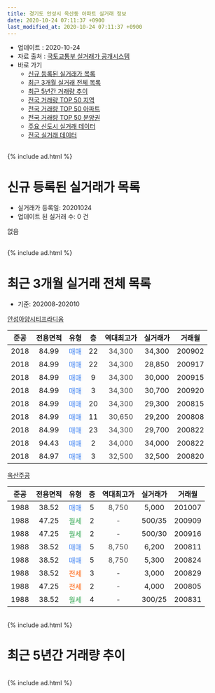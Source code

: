 ```yaml
---
title: 경기도 안성시 옥산동 아파트 실거래 정보
date: 2020-10-24 07:11:37 +0900
last_modified_at: 2020-10-24 07:11:37 +0900
---
```


* 업데이트 : 2020-10-24
* 자료 출처 : [국토교통부 실거래가 공개시스템](http://rt.molit.go.kr)
* 바로 가기
    * [신규 등록된 실거래가 목록](#신규-등록된-실거래가-목록)
    * [최근 3개월 실거래 전체 목록](#최근-3개월-실거래-전체-목록)
    * [최근 5년간 거래량 추이](#최근-5년간-거래량-추이)
    * [전국 거래량 TOP 50 지역](https://inasie.github.io/apt-trade-info/최근-3개월-전국에서-가장-거래가-많이-발생한-지역)
    * [전국 거래량 TOP 50 아파트](https://inasie.github.io/apt-trade-info/최근-3개월-전국에서-가장-거래가-많이-발생한-아파트)
    * [전국 거래량 TOP 50 분양권](https://inasie.github.io/apt-trade-info/최근-3개월-전국에서-가장-거래가-많이-발생한-분양권)
    * [주요 신도시 실거래 데이터](https://inasie.github.io/apt-trade-info/주요-신도시)
    * [전국 실거래 데이터](https://inasie.github.io/apt-trade-info/전국)
<br>
{% include ad.html %}
<br>

# 신규 등록된 실거래가 목록
* 실거래가 등록일: 20201024
* 업데이트 된 실거래 수: 0 건

없음

<br>
{% include ad.html %}
<br>

# 최근 3개월 실거래 전체 목록
* 기준: 202008-202010


[안성아양시티프라디움](https://search.naver.com/search.naver?query=%EA%B2%BD%EA%B8%B0%EB%8F%84+%EC%95%88%EC%84%B1%EC%8B%9C+%EC%98%A5%EC%82%B0%EB%8F%99+%EC%95%88%EC%84%B1%EC%95%84%EC%96%91%EC%8B%9C%ED%8B%B0%ED%94%84%EB%9D%BC%EB%94%94%EC%9B%80)

|준공|전용면적|유형|층|역대최고가|실거래가|거래월|
|:---:|:---:|:---:|:---:|:---:|:---:|:---:|
|2018|84.99|<span style="color:#4285f3">매매</span>|22|<span style="color:#444444">34,300</span>|34,300|200902|
|2018|84.99|<span style="color:#4285f3">매매</span>|22|<span style="color:#444444">34,300</span>|28,850|200917|
|2018|84.99|<span style="color:#4285f3">매매</span>|9|<span style="color:#444444">34,300</span>|30,000|200915|
|2018|84.99|<span style="color:#4285f3">매매</span>|3|<span style="color:#444444">34,300</span>|30,700|200920|
|2018|84.99|<span style="color:#4285f3">매매</span>|20|<span style="color:#444444">34,300</span>|29,300|200815|
|2018|84.99|<span style="color:#4285f3">매매</span>|11|<span style="color:#444444">30,650</span>|29,200|200808|
|2018|84.99|<span style="color:#4285f3">매매</span>|23|<span style="color:#444444">34,300</span>|29,700|200822|
|2018|94.43|<span style="color:#4285f3">매매</span>|2|<span style="color:#444444">34,000</span>|34,000|200822|
|2018|84.97|<span style="color:#4285f3">매매</span>|3|<span style="color:#444444">32,500</span>|32,500|200820|

[옥산주공](https://search.naver.com/search.naver?query=%EA%B2%BD%EA%B8%B0%EB%8F%84+%EC%95%88%EC%84%B1%EC%8B%9C+%EC%98%A5%EC%82%B0%EB%8F%99+%EC%98%A5%EC%82%B0%EC%A3%BC%EA%B3%B5)

|준공|전용면적|유형|층|역대최고가|실거래가|거래월|
|:---:|:---:|:---:|:---:|:---:|:---:|:---:|
|1988|38.52|<span style="color:#4285f3">매매</span>|5|<span style="color:#444444">8,750</span>|5,000|201007|
|1988|47.25|<span style="color:#34a853">월세</span>|2|<span style="color:#444444">-</span>|500/35|200909|
|1988|47.25|<span style="color:#34a853">월세</span>|2|<span style="color:#444444">-</span>|500/30|200916|
|1988|38.52|<span style="color:#4285f3">매매</span>|5|<span style="color:#444444">8,750</span>|6,200|200811|
|1988|38.52|<span style="color:#4285f3">매매</span>|5|<span style="color:#444444">8,750</span>|5,300|200824|
|1988|38.52|<span style="color:#ff5a00">전세</span>|3|<span style="color:#444444">-</span>|3,000|200829|
|1988|47.25|<span style="color:#ff5a00">전세</span>|2|<span style="color:#444444">-</span>|4,000|200805|
|1988|38.52|<span style="color:#34a853">월세</span>|4|<span style="color:#444444">-</span>|300/25|200831|


<br>
{% include ad.html %}
<br>

# 최근 5년간 거래량 추이


<div style="width:100%;">
    <canvas id="deal_progress" height="200"></canvas>
</div>

<script>
new Chart(document.getElementById("deal_progress"), {
    type: 'line',
    data: {
        labels: ['201510','201511','201512','201601','201602','201603','201604','201605','201606','201607','201608','201609','201610','201611','201612','201701','201702','201703','201704','201705','201706','201707','201708','201709','201710','201711','201712','201801','201802','201803','201804','201805','201806','201807','201808','201809','201810','201811','201812','201901','201902','201903','201904','201905','201906','201907','201908','201909','201910','201911','201912','202001','202002','202003','202004','202005','202006','202007','202008','202009','202010'],
        datasets: [{
            label: '매매',
            pointRadius: 1,
            data: [5, 0, 2, 4, 2, 1, 5, 1, 0, 2, 0, 2, 1, 3, 3, 0, 0, 1, 2, 1, 4, 1, 9, 3, 2, 1, 1, 6, 7, 9, 10, 12, 11, 7, 6, 0, 4, 4, 2, 6, 5, 3, 3, 6, 3, 2, 3, 5, 0, 2, 3, 4, 4, 6, 7, 9, 9, 10, 7, 4, 1],
            borderColor: "rgba(255, 201, 14, 1)",
            backgroundColor: "rgba(255, 201, 14, 0.5)",
            fill: false,
            lineTension: 0
        },{
            label: '전월세',
            pointRadius: 1,
            data: [1, 2, 0, 1, 1, 1, 2, 0, 2, 1, 2, 1, 0, 0, 0, 0, 2, 2, 1, 3, 0, 3, 1, 0, 1, 2, 2, 0, 0, 2, 1, 12, 12, 11, 11, 11, 8, 6, 0, 7, 8, 1, 1, 8, 3, 7, 1, 3, 6, 7, 1, 1, 4, 4, 2, 2, 5, 3, 3, 2, 0],
            borderColor: "rgba(0, 141, 185, 1)",
            backgroundColor: "rgba(0, 141, 185, 0.5)",
            fill: false,
            lineTension: 0
        }
        ]
    },
    options: {
        responsive: true,
        title: {
            display: false
        },
        tooltips: {
            mode: 'index',
            intersect: false
        },
        hover: {
            mode: 'nearest',
            intersect: true
        },
        scales: {
            xAxes: [{
                display: true,
                scaleLabel: {
                    display: true,
                    labelString: '년/월'
                }
            }],
            yAxes: [{
                display: true,
                ticks: {
                    suggestedMin: 0,
                },
                scaleLabel: {
                    display: true,
                    labelString: '실거래 수'
                }
            }]
        }
    }
});

</script>


<br>
{% include ad.html %}
<br>

